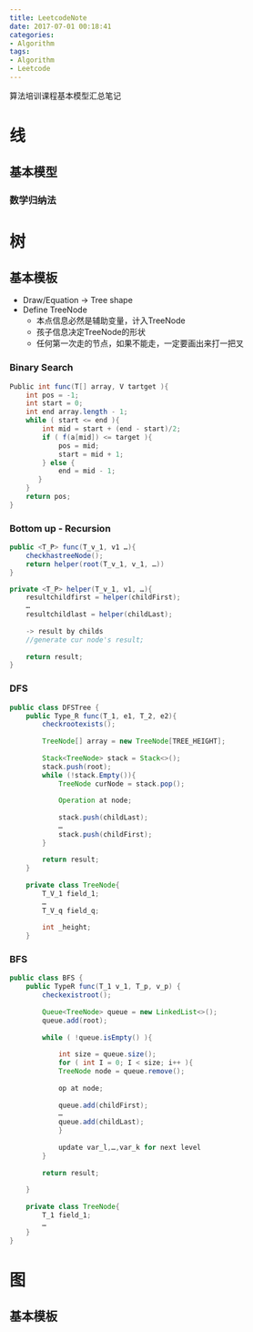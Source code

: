 ```yaml
---
title: LeetcodeNote
date: 2017-07-01 00:18:41
categories:
- Algorithm
tags:
- Algorithm
- Leetcode
---
```


算法培训课程基本模型汇总笔记

<!-- more -->

# 线

## 基本模型

### 数学归纳法

# 树

## 基本模板

- Draw/Equation -> Tree shape
- Define TreeNode 
  - 本点信息必然是辅助变量，计入TreeNode
  - 孩子信息决定TreeNode的形状
  - 任何第一次走的节点，如果不能走，一定要画出来打一把叉

### Binary Search

```java
Public int func(T[] array, V tartget ){
	int pos = -1;
	int start = 0;
	int end array.length - 1;
	while ( start <= end ){
		int mid = start + (end - start)/2;
		if ( f(a[mid]) <= target ){
			pos = mid;
			start = mid + 1;
		} else {
			end = mid - 1;
	   }
	}
	return pos;
}
```

### Bottom up - Recursion

```java
public <T_P> func(T_v_1, v1 …){
	checkhastreeNode();
	return helper(root(T_v_1, v_1, …))
}

private <T_P> helper(T_v_1, v1, …){
	resultchildfirst = helper(childFirst);
	…
	resultchildlast = helper(childLast);
	
	-> result by childs
	//generate cur node's result;
	
	return result;
}
```

### DFS

```java
public class DFSTree {
	public Type_R func(T_1, e1, T_2, e2){
		checkrootexists();
		
		TreeNode[] array = new TreeNode[TREE_HEIGHT];
		
		Stack<TreeNode> stack = Stack<>();
		stack.push(root);
		while (!stack.Empty()){
			TreeNode curNode = stack.pop();
			
			Operation at node;
			
			stack.push(childLast);
			…
			stack.push(childFirst);
		}
		
		return result;
	}
	
	private class TreeNode{
		T_V_1 field_1;
		…
		T_V_q field_q;
		
		int _height;
	}

```

### BFS

```java
public class BFS {
	public TypeR func(T_1 v_1, T_p, v_p) {
		checkexistroot();
		
		Queue<TreeNode> queue = new LinkedList<>();
		queue.add(root);
		
		while ( !queue.isEmpty() ){
		
			int size = queue.size();
			for ( int I = 0; I < size; i++ ){
			TreeNode node = queue.remove();
			
			op at node;
			
			queue.add(childFirst);
			…
			queue.add(childLast);
			}
			
			update var_l,…,var_k for next level
		}
		
		return result;
		
	}
	
	private class TreeNode{
		T_1 field_1;
		…
	}
}
```

# 图

## 基本模板

